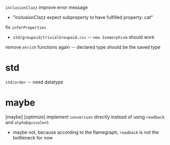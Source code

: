 `inclusionClazz` improve error message

- "inclusionClazz expect subproperty to have fulfilled property: cat"

fix `inferProperties`

- `std/groupoid/trivialGroupoid.cic` -- `new Isomorphism` should work

remove `enrich` functions again -- declared type should be the saved type

# std

`std/order` -- need datatype

# maybe

[maybe] [optimize] implement `conversion` directly instead of using `readback` and `alphaEquivalent`

- maybe not, because according to the flamegraph, `readback` is not the bottleneck for now
